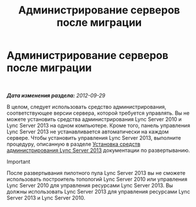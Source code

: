 ﻿---
title: Администрирование серверов после миграции
TOCTitle: Администрирование серверов после миграции
ms:assetid: 7b08f048-c951-4050-b77c-0fff351620e7
ms:mtpsurl: https://technet.microsoft.com/ru-ru/library/JJ205023(v=OCS.15)
ms:contentKeyID: 49310280
ms.date: 05/19/2016
mtps_version: v=OCS.15
ms.translationtype: HT
---

# Администрирование серверов после миграции

 

_**Дата изменения раздела:** 2012-09-29_

В целом, следует использовать средство администрирования, соответствующее версии сервера, которой требуется управлять. Вы не можете установить средства администрирования Lync Server 2010 и Lync Server 2013 на одном компьютере. Кроме того, панель управления Lync Server 2013 не устанавливается автоматически на каждом сервере. Чтобы установить управления Lync Server 2013, выполните процедуру, описанную в разделе [Установка средств администрирования Lync Server 2013](lync-server-2013-install-lync-server-administrative-tools.md) документации по развертыванию.

> [!IMPORTANT]
> После развертывания пилотного пула Lync Server 2013 вы не сможете использовать построитель топологий Lync Server 2010 или управления Lync Server 2010 для управления ресурсами Lync Server 2013. Вы должны использовать Lync Server 2013 для управления ресурсами Lync Server 2013 и Lync Server 2010.

